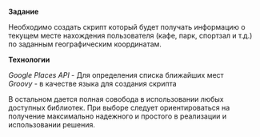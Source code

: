 **Задание**

Необходимо создать скрипт который будет получать информацию о текущем месте нахождения пользователя (кафе, парк, спортзал и т.д.) по заданным географическим координатам.

**Технологии**

_Google Places API_ - Для определения списка ближайших мест  
_Groovy_ - в качестве языка для создания скрипта  

В остальном дается полная совобода в использовании любых доступных библиотек. При выборе следует ориентироваться на получение максимально надежного и простого в реализации и использовании решения. 